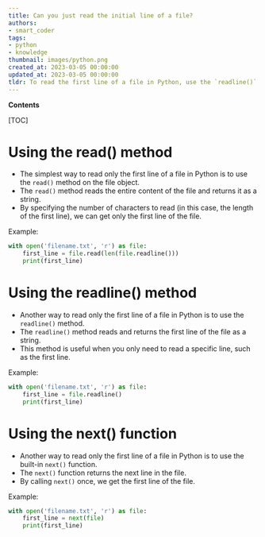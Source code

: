 ```yaml
---
title: Can you just read the initial line of a file?
authors:
- smart_coder
tags:
- python
- knowledge
thumbnail: images/python.png
created_at: 2023-03-05 00:00:00
updated_at: 2023-03-05 00:00:00
tldr: To read the first line of a file in Python, use the `readline()` method.
---
```


**Contents**

[TOC]

# Using the read() method

- The simplest way to read only the first line of a file in Python is to use the `read()` method on the file object.
- The `read()` method reads the entire content of the file and returns it as a string.
- By specifying the number of characters to read (in this case, the length of the first line), we can get only the first line of the file.

Example:

```python
with open('filename.txt', 'r') as file:
    first_line = file.read(len(file.readline()))
    print(first_line)
```


# Using the readline() method

- Another way to read only the first line of a file in Python is to use the `readline()` method.
- The `readline()` method reads and returns the first line of the file as a string.
- This method is useful when you only need to read a specific line, such as the first line.

Example:

```python
with open('filename.txt', 'r') as file:
    first_line = file.readline()
    print(first_line)
```


# Using the next() function

- Another way to read only the first line of a file in Python is to use the built-in `next()` function.
- The `next()` function returns the next line in the file.
- By calling `next()` once, we get the first line of the file.

Example:

```python
with open('filename.txt', 'r') as file:
    first_line = next(file)
    print(first_line)
```
